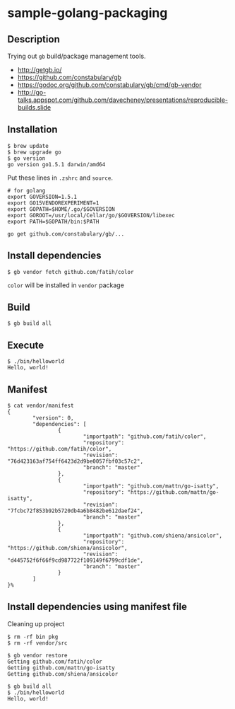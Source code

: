 sample-golang-packaging
=======================

## Description

Trying out `gb` build/package management tools.

- http://getgb.io/
- https://github.com/constabulary/gb
- https://godoc.org/github.com/constabulary/gb/cmd/gb-vendor
- http://go-talks.appspot.com/github.com/davecheney/presentations/reproducible-builds.slide


## Installation

```
$ brew update
$ brew upgrade go
$ go version
go version go1.5.1 darwin/amd64
```

Put these lines in `.zshrc` and `source`.

```
# for golang
export GOVERSION=1.5.1
export GO15VENDOREXPERIMENT=1
export GOPATH=$HOME/.go/$GOVERSION
export GOROOT=/usr/local/Cellar/go/$GOVERSION/libexec
export PATH=$GOPATH/bin:$PATH
```


```
go get github.com/constabulary/gb/...
```


## Install dependencies

```
$ gb vendor fetch github.com/fatih/color
```

`color` will be installed in `vendor` package


## Build

```
$ gb build all
```


## Execute

```
$ ./bin/helloworld
Hello, world!
```


## Manifest

```
$ cat vendor/manifest
{
        "version": 0,
        "dependencies": [
                {
                        "importpath": "github.com/fatih/color",
                        "repository": "https://github.com/fatih/color",
                        "revision": "76d423163af754ff6423d2d9be0057fbf03c57c2",
                        "branch": "master"
                },
                {
                        "importpath": "github.com/mattn/go-isatty",
                        "repository": "https://github.com/mattn/go-isatty",
                        "revision": "7fcbc72f853b92b5720db4a6b8482be612daef24",
                        "branch": "master"
                },
                {
                        "importpath": "github.com/shiena/ansicolor",
                        "repository": "https://github.com/shiena/ansicolor",
                        "revision": "d445752f6f66f9cd987722f109149f6799cdf1de",
                        "branch": "master"
                }
        ]
}%
```

## Install dependencies using manifest file

Cleaning up project

```
$ rm -rf bin pkg
$ rm -rf vendor/src
```

```
$ gb vendor restore
Getting github.com/fatih/color
Getting github.com/mattn/go-isatty
Getting github.com/shiena/ansicolor
```

```
$ gb build all
$ ./bin/helloworld
Hello, world!
```
